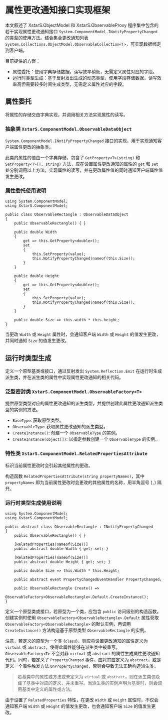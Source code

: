 ﻿# 属性更改通知接口实现框架

本文叙述了 XstarS.ObjectModel 和 XstarS.ObservableProxy 程序集中包含的若干实现属性更改通知接口 `System.ComponentModel.INotifyPropertyChanged` 的类型的使用方法。结合集合更改通知列表 `System.Collections.ObjectModel.ObservableCollection<T>`，可实现数据绑定到客户端。

目前提供的方案：

* 属性委托：使用字典存储数据，读写效率稍低，无需定义属性对应的字段。
* 运行时类型生成：基于反射发出生成的动态类型，使用字段存储数据，读写效率高但需要较多时间生成类型，无需定义属性对应的字段。

## 属性委托

将属性的存储交由字典实现，并调用相关方法实现属性的读写。

### 抽象类 `XstarS.ComponentModel.ObservableDataObject`

`System.ComponentModel.INotifyPropertyChanged` 接口的实现，用于实现通知客户端属性更改的抽象类。

此类的属性的值由一个字典存储，包含了 `GetProperty<T>(string)` 和 `SetProperty<T>(T, string)` 方法，应在设置属性更改通知的属性的 `get` 和 `set` 处分别调用以上方法，实现属性的读写，并在更改属性值的同时通知客户端属性值发生更改。

### 属性委托使用说明

``` CSharp
using System.ComponentModel;
using XstarS.ComponentModel;

public class ObservableRectangle : ObservableDataObject
{
    public ObservableRectangle() { }

    public double Width
    {
        get => this.GetProperty<double>();
        set
        {
            this.SetProperty(value);
            this.NotifyPropertyChanged(nameof(this.Size));
        }
    }

    public double Height
    {
        get => this.GetProperty<double>();
        set
        {
            this.SetProperty(value);
            this.NotifyPropertyChanged(nameof(this.Size));
        }
    }

    public double Size => this.width * this.height;
}
```

当更改 `Width` 或 `Height` 属性时，会通知客户端 `Width` 或 `Height` 的值发生更改，并同时通知 `Size` 的值发生更改。

## 运行时类型生成

定义一个原型基类或接口，通过反射发出 `System.Reflection.Emit` 在运行时生成派生类，并在派生类的属性中实现属性更改通知的相关代码。

### 泛型密封类 `XstarS.ComponentModel.ObservableFactory<T>`

提供原型类型对应的属性更改通知的派生类型，并提供创建此属性更改通知派生类型的实例的方法。

* `BaseType`: 获取原型类型。
* `ObservableType`: 获取属性更改通知的派生类型。
* `CreateInstance()`: 创建一个 `ObservableType` 的实例。
* `CreateInstance(object[])`: 以指定参数创建一个 `ObservableType` 的实例。

### 特性类 `XstarS.ComponentModel.RelatedPropertiesAttribute`

标识当前属性更改时会引起其他属性的更改。

构造函数 `RelatedPropertiesAttribute(string propertyNames)`，其中 `propertyNames` 即为当前属性更改时会更改的其他属性的名称，用半角逗号 (`,`) 隔开。

### 运行时类型生成使用说明

``` CSharp
using System.ComponentModel;
using XstarS.ComponentModel;

public abstract class ObservableRectangle : INotifyPropertyChanged
{
    public ObservableRectangle() { }

    [RelatedProperties(nameof(Size))]
    public abstract double Width { get; set; }

    [RelatedProperties(nameof(Size))]
    public abstract double Height { get; set; }

    public double Size => this.Width * this.Height;

    public abstract event PropertyChangedEventHandler PropertyChanged;

    public ObservableRectangle Create() =>
        ObservableFactory<ObservableRectangle>.Default.CreateInstance();
}
```

定义一个原型类或接口，若原型为一个类，应包含 `public` 访问级别的构造函数。创建实例时使用 `ObservableFactory<ObservableRectangle>.Default` 属性获取 `ObservableFactory<ObservableRectangle>` 的默认实例，再调用 `CreateInstance()` 方法构造基于原型类型 `ObservableRectangle` 的实例。

注意，若定义的原型为一个类 (`class`)，则应将设置更改通知的属性定义为 `virtual` 或 `abstract`，使得此属性能够在派生类中被重写。`ObservableFactory<T>` 不会对非 `virtual` 或 `abstract` 的属性生成属性更改通知代码。同时，若定义了 `PropertyChanged` 事件，应将其应定义为 `abstract`，或是定义一个事件触发方法 `OnPropertyChanged`，否则会导致无法正确构造派生类。

> 若基类中的属性或方法或未定义为 `virtual` 或 `abstract`，则在派生类仅隐藏了基类中对应的定义，并未重写。当派生类的实例声明为基类时，则会调用基类中定义的属性或方法。

由于设置了 `RelatedProperties` 特性，在更改 `Width` 或 `Height` 属性时，不仅会通知客户端 `Width` 或 `Height` 的值发生更改，也会通知客户端 `Size` 的值发生更改。
